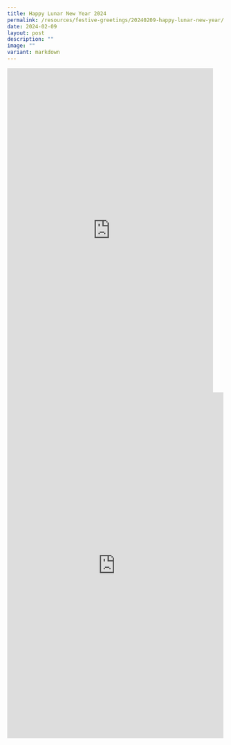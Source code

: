 ```yaml
---
title: Happy Lunar New Year 2024
permalink: /resources/festive-greetings/20240209-happy-lunar-new-year/
date: 2024-02-09
layout: post
description: ""
image: ""
variant: markdown
---
```

<iframe allow="autoplay; clipboard-write; encrypted-media; picture-in-picture; web-share" allowfullscreen="true" frameborder="0" scrolling="no" style="border:none;overflow:hidden" height="750" width="476" src="https://www.facebook.com/plugins/video.php?height=476&amp;href=https%3A%2F%2Fwww.facebook.com%2Falpshealthcaresupplychain%2Fvideos%2F407987248426962%2F&amp;show_text=true&amp;width=476&amp;t=0"></iframe>

<iframe allow="autoplay; clipboard-write; encrypted-media; picture-in-picture; web-share" allowfullscreen="true" frameborder="0" scrolling="no" style="border:none;overflow:hidden" height="800" width="500" src="https://www.facebook.com/plugins/post.php?href=https%3A%2F%2Fwww.facebook.com%2Falpshealthcaresupplychain%2Fposts%2Fpfbid0psaRiELEnZdhjvpZ2PFJnnv9n29Ge9VUqShLFyGwoKMU8wk3U3QScnW3VpN9KMjCl&amp;show_text=true&amp;width=500"></iframe>